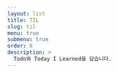 ```yaml
---
layout: list
title: TIL
slug: til
menu: true
submenu: true
order: 8
description: >
  Todo와 Today I Learned을 담습니다.
---
```


